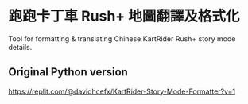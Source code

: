 # 跑跑卡丁車 Rush+ 地圖翻譯及格式化
Tool for formatting &amp; translating Chinese KartRider Rush+ story mode details.

## Original Python version
https://replit.com/@davidhcefx/KartRider-Story-Mode-Formatter?v=1
